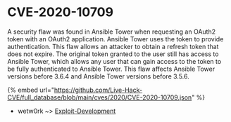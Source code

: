 # CVE-2020-10709

A security flaw was found in Ansible Tower when requesting an OAuth2 token with an OAuth2 application. Ansible Tower uses the token to provide authentication. This flaw allows an attacker to obtain a refresh token that does not expire. The original token granted to the user still has access to Ansible Tower, which allows any user that can gain access to the token to be fully authenticated to Ansible Tower. This flaw affects Ansible Tower versions before 3.6.4 and Ansible Tower versions before 3.5.6.

{% embed url="https://github.com/Live-Hack-CVE/full_database/blob/main/cves/2020/CVE-2020-10709.json" %}


* wetw0rk ~> [Exploit-Development](https://www.alice-snow.ru/2020/database/cve-2020-10709/exploit-development-wetw0rk)